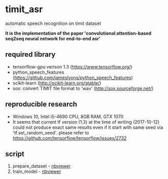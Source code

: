# timit_asr
automatic speech recognition on timit dataset

**It is the implementation of the paper 'convolutional attention-based seq2seq neural network for end-to-end asr'**

## required library
- tensorflow-gpu verison 1.3 (https://www.tensorflow.org/)
- python_speech_features (https://github.com/jameslyons/python_speech_features)
- scikit-learn (http://scikit-learn.org/stable/)
- sox: convert TIMIT file format to 'wav' (http://sox.sourceforge.net/)

## reproducible research
- Windows 10, Intel i5-4690 CPU, 8GB RAM, GTX 1070
- It seems that current tf version (1.3) at the time of writing (2017-10-12) could not produce exact same results even if it start with same seed via 'tf.set_random_seed'. please refer to https://github.com/tensorflow/tensorflow/issues/2732 

## script
1) prepare_dataset - [nbviewer](http://nbviewer.jupyter.org/github/imdanboy/timit_asr/blob/master/prepare_dataset.ipynb)
2) train_model - [nbviewer](http://nbviewer.jupyter.org/github/imdanboy/timit_asr/blob/master/train_model.ipynb)

